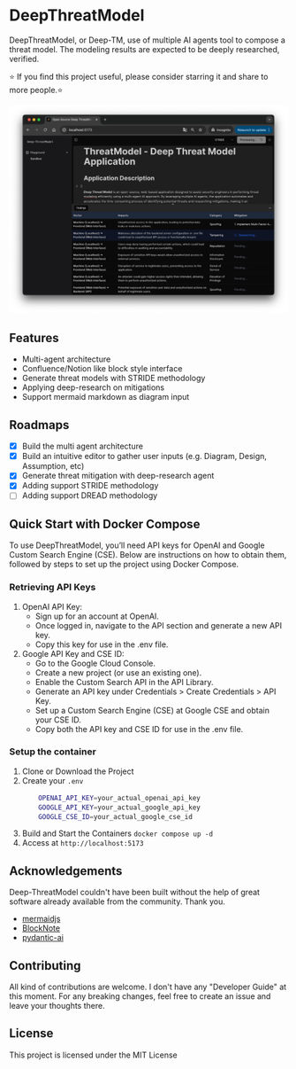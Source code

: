 # DeepThreatModel 
DeepThreatModel, or Deep-TM, use of multiple AI agents tool to compose a threat model. The modeling results are expected to be deeply researched, verified.

⭐️ If you find this project useful, please consider starring it and share to more people.⭐️

![demo](docs/how-to/modeling/image-2.png)

## Features
- Multi-agent architecture
- Confluence/Notion like block style interface
- Generate threat models with STRIDE methodology
- Applying deep-research on mitigations
- Support mermaid markdown as diagram input

## Roadmaps
- [x] Build the multi agent architecture
- [x] Build an intuitive editor to gather user inputs (e.g. Diagram, Design, Assumption, etc) 
- [x] Generate threat mitigation with deep-research agent
- [x] Adding support STRIDE methodology
- [ ] Adding support DREAD methodology 

## Quick Start with Docker Compose
To use DeepThreatModel, you’ll need API keys for OpenAI and Google Custom Search Engine (CSE). Below are instructions on how to obtain them, followed by steps to set up the project using Docker Compose.

### Retrieving API Keys
1. OpenAI API Key:
   - Sign up for an account at OpenAI.
   - Once logged in, navigate to the API section and generate a new API key.
   - Copy this key for use in the .env file.
2. Google API Key and CSE ID:
   - Go to the Google Cloud Console.
   - Create a new project (or use an existing one).
   - Enable the Custom Search API in the API Library.
   - Generate an API key under Credentials > Create Credentials > API Key.
   - Set up a Custom Search Engine (CSE) at Google CSE and obtain your CSE ID.
   - Copy both the API key and CSE ID for use in the .env file.

### Setup the container
1. Clone or Download the Project 
2. Create your `.env`
    ```bash
        OPENAI_API_KEY=your_actual_openai_api_key
        GOOGLE_API_KEY=your_actual_google_api_key
        GOOGLE_CSE_ID=your_actual_google_cse_id
    ```
3. Build and Start the Containers `docker compose up -d`
4. Access at `http://localhost:5173`

## Acknowledgements
Deep-ThreatModel couldn't have been built without the help of great software already available from the community. Thank you.
- [mermaidjs](https://github.com/mermaid-js/mermaid)
- [BlockNote](https://github.com/TypeCellOS/BlockNote)
- [pydantic-ai](https://github.com/pydantic/pydantic-ai)

## Contributing
All kind of contributions are welcome. I don't have any "Developer Guide" at this moment. For any breaking changes, feel free to create an issue and leave your thoughts there.

## License
This project is licensed under the MIT License